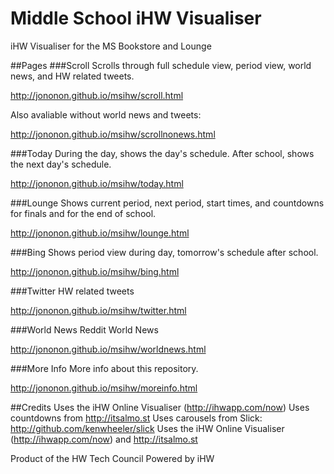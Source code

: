 # Middle School iHW Visualiser
iHW Visualiser for the MS Bookstore and Lounge

##Pages
###Scroll
Scrolls through full schedule view, period view, world news, and HW related tweets.

http://jononon.github.io/msihw/scroll.html

Also avaliable without world news and tweets:

http://jononon.github.io/msihw/scrollnonews.html

###Today
During the day, shows the day's schedule. After school, shows the next day's schedule.

http://jononon.github.io/msihw/today.html

###Lounge
Shows current period, next period, start times, and countdowns for finals and for the end of school.

http://jononon.github.io/msihw/lounge.html


###Bing
Shows period view during day, tomorrow's schedule after school.

http://jononon.github.io/msihw/bing.html

###Twitter
HW related tweets

http://jononon.github.io/msihw/twitter.html

###World News
Reddit World News

http://jononon.github.io/msihw/worldnews.html

###More Info
More info about this repository.

http://jononon.github.io/msihw/moreinfo.html

##Credits
Uses the iHW Online Visualiser (http://ihwapp.com/now)
Uses countdowns from http://itsalmo.st
Uses carousels from Slick: http://github.com/kenwheeler/slick
Uses the iHW Online Visualiser (http://ihwapp.com/now) and http://itsalmo.st


Product of the HW Tech Council
Powered by iHW

